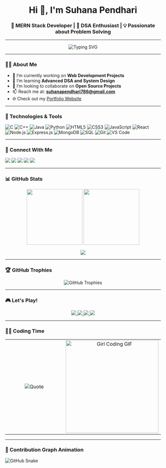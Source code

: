 <h1 align="center">Hi 👋, I'm Suhana Pendhari</h1>
<h3 align="center">🚀 MERN Stack Developer | 💫 DSA Enthusiast | 💡 Passionate about Problem Solving</h3>

---

<p align="center">
  <img src="https://readme-typing-svg.demolab.com?font=Fira+Code&weight=500&size=22&pause=500&color=F70000&center=true&vCenter=true&multiline=true&width=850&height=130&lines=Hi+%F0%9F%91%8B+I+am+Suhana+Pendhari!;MERN+Stack+Developer+%7C+DSA+Lover;CSE+Student+%7C+Always+Learning+%F0%9F%93%9A;Welcome+to+my+GitHub+Profile+%F0%9F%9A%80" alt="Typing SVG" />
</p>


---

### 👩‍💻 About Me

- 🔭 I’m currently working on **Web Development Projects**
- 🌱 I’m learning **Advanced DSA and System Design**
- 🤝 I’m looking to collaborate on **Open Source Projects**
- 📫 Reach me at: **suhanapendhari786@gmail.com**
- 🌐 Check out my [Portfolio Website](https://suhana-pendhari.github.io/Portfolio-Website/)

---

### 🧰 Technologies & Tools

![C](https://img.shields.io/badge/-C-00599C?style=flat&logo=c)
![C++](https://img.shields.io/badge/-C++-00599C?style=flat&logo=c%2B%2B)
![Java](https://img.shields.io/badge/-Java-007396?style=flat&logo=java)
![Python](https://img.shields.io/badge/-Python-3776AB?style=flat&logo=python)
![HTML5](https://img.shields.io/badge/-HTML5-E34F26?style=flat&logo=html5)
![CSS3](https://img.shields.io/badge/-CSS3-1572B6?style=flat&logo=css3)
![JavaScript](https://img.shields.io/badge/-JavaScript-F7DF1E?style=flat&logo=javascript)
![React](https://img.shields.io/badge/-React-61DAFB?style=flat&logo=react)
![Node.js](https://img.shields.io/badge/-Node.js-339933?style=flat&logo=nodedotjs)
![Express.js](https://img.shields.io/badge/-Express.js-000000?style=flat&logo=express)
![MongoDB](https://img.shields.io/badge/-MongoDB-47A248?style=flat&logo=mongodb)
![SQL](https://img.shields.io/badge/-SQL-4479A1?style=flat&logo=mysql)
![Git](https://img.shields.io/badge/-Git-F05032?style=flat&logo=git)
![VS Code](https://img.shields.io/badge/-VSCode-007ACC?style=flat&logo=visual-studio-code)

---

### 🔗 Connect With Me

<p align="left">
<a href="https://www.linkedin.com/in/suhana-pendhari-7a446a2a2/" target="_blank"><img src="https://img.shields.io/badge/-LinkedIn-0A66C2?style=flat&logo=linkedin" /></a>
<a href="https://www.youtube.com/@SuhanaPendhari" target="_blank"><img src="https://img.shields.io/badge/-YouTube-FF0000?style=flat&logo=youtube" /></a>
<a href="https://leetcode.com/u/Suhana_Pendhari/" target="_blank"><img src="https://img.shields.io/badge/-LeetCode-FFA116?style=flat&logo=leetcode" /></a>
<a href="https://www.geeksforgeeks.org/user/suhanapenlj5f/" target="_blank"><img src="https://img.shields.io/badge/-GeeksforGeeks-2F8D46?style=flat&logo=geeksforgeeks" /></a>
<a href="https://suhana-pendhari.github.io/Portfolio-Website/" target="_blank"><img src="https://img.shields.io/badge/-Portfolio-000?style=flat&logo=firefox-browser" /></a>
</p>

---

### 📊 GitHub Stats

<p align="center">
  <img src="https://github-readme-stats.vercel.app/api?username=Suhana-Pendhari&show_icons=true&theme=radical" height="180"/>
  <img src="https://github-readme-streak-stats.herokuapp.com/?user=Suhana-Pendhari&theme=radical" height="180"/>
</p>

<p align="center">
  <img src="https://github-readme-stats.vercel.app/api/top-langs/?username=Suhana-Pendhari&layout=compact&theme=radical" />
</p>

---

### 🏆 GitHub Trophies

<p align="center">
  <img src="https://github-profile-trophy.vercel.app/?username=Suhana-Pendhari&theme=monokai&no-bg=true&no-frame=true&margin-w=10" alt="GitHub Trophies" />
</p>

---

### 🎮 Let's Play!

<p align="center">
  <a href="https://play2048.co/" target="_blank">
    <img src="https://img.shields.io/badge/Play-2048-yellow?style=for-the-badge&logo=game-controller" />
  </a>
  <a href="https://www.coolmathgames.com/0-tic-tac-toe" target="_blank">
    <img src="https://img.shields.io/badge/Play-Tic--Tac--Toe-pink?style=for-the-badge&logo=game-controller" />
  </a>
  <a href="https://www.google.com/fbx?fbx=snake_arcade" target="_blank">
    <img src="https://img.shields.io/badge/Play-Snake-green?style=for-the-badge&logo=game-controller" />
  </a>
  <a href="https://minesweeper.online/" target="_blank">
    <img src="https://img.shields.io/badge/Play-Minesweeper-blue?style=for-the-badge&logo=game-controller" />
  </a>
</p>


---

### 👩‍💻 Coding Time

<table>
  <tr>
    <td width="50%" align="center">
      <img src="https://quotes-github-readme.vercel.app/api?type=horizontal&theme=dark" alt="Quote" />
    </td>
    <td width="50%" align="center">
      <img src="https://media4.giphy.com/media/v1.Y2lkPTc5MGI3NjExM3N4d3NqN2dkbDRmeHhzaXhwMzVvZzR3aXNteWtjdTd3bHpzN2Y3YSZlcD12MV9pbnRlcm5hbF9naWZfYnlfaWQmY3Q9Zw/2IudUHdI075HL02Pkk/giphy.gif" width="300" alt="Girl Coding GIF" />
    </td>
  </tr>
</table>

---

### 🐍 Contribution Graph Animation

![GitHub Snake](https://raw.githubusercontent.com/Suhana-Pendhari/Suhana-Pendhari/output/github-contribution-grid-snake.svg)


